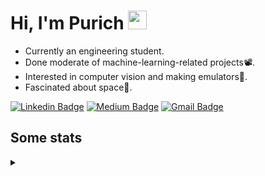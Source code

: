 <h1 align="left">Hi, I'm Purich
<img src="https://media.giphy.com/media/hvRJCLFzcasrR4ia7z/giphy.gif" width="30px"/></h1>

* Currently an engineering student.
* Done moderate of machine-learning-related projects:film_projector:.
* Interested in computer vision and making emulators:space_invader:.
* Fascinated about space:milky_way:.

[![Linkedin Badge](https://img.shields.io/badge/-Purich-blue?style=flat-square&logo=Linkedin&logoColor=white&link=https://www.linkedin.com/in/purich-siritip-16b3b3255/)](https://www.linkedin.com/in/purich-siritip-16b3b3255) [![Medium Badge](https://img.shields.io/badge/-@purich-gray?style=flat-square&labelColor=000000&logo=Medium&link=https://medium.com/@phuritsiritip)](https://medium.com/@phuritsiritip)
[![Gmail Badge](https://img.shields.io/badge/-mark.phurit@gmail.com-c14438?style=flat-square&logo=Gmail&logoColor=white&link=mailto:mark.phurit@gmail.com)](mailto:mark.phurit@gmail.com)

## Some stats

<details>
  <summary></summary>
  
  <!--START_SECTION:waka-->
**I'm a Night 🦉** 

```text
🌞 Morning    57 commits     █████░░░░░░░░░░░░░░░░░░░░   22.89% 
🌆 Daytime    65 commits     ██████░░░░░░░░░░░░░░░░░░░   26.1% 
🌃 Evening    103 commits    ██████████░░░░░░░░░░░░░░░   41.37% 
🌙 Night      24 commits     ██░░░░░░░░░░░░░░░░░░░░░░░   9.64%

```


📊 **This Week I Spent My Time On** 

```text
💬 Programming Languages: 
Python                   2 hrs 11 mins       ██████████████████░░░░░░░   73.04% 
C++                      38 mins             █████░░░░░░░░░░░░░░░░░░░░   21.16% 
Markdown                 7 mins              █░░░░░░░░░░░░░░░░░░░░░░░░   4.19% 
JSON                     1 min               ░░░░░░░░░░░░░░░░░░░░░░░░░   0.86% 
JavaScript               1 min               ░░░░░░░░░░░░░░░░░░░░░░░░░   0.57%

🐱‍💻 Projects: 
Computer Programming     2 hrs 7 mins        █████████████████░░░░░░░░   70.52% 
Lab_2_LED_and_M5Stack_But20 mins             ██░░░░░░░░░░░░░░░░░░░░░░░   11.29% 
HelloWorld               16 mins             ██░░░░░░░░░░░░░░░░░░░░░░░   8.99% 
JSChip8                  8 mins              █░░░░░░░░░░░░░░░░░░░░░░░░   4.86% 
socket_tutorial          4 mins              ░░░░░░░░░░░░░░░░░░░░░░░░░   2.59%

```


<!--END_SECTION:waka-->

  <!--START_SECTION:waka-simple-->

```text
From: 19 January 2023 - To: 28 January 2023

Total Time: 8 hrs 20 mins

Python       6 hrs 12 mins   ██████████████████▓░░░░░░   74.34 %
C++          53 mins         ██▓░░░░░░░░░░░░░░░░░░░░░░   10.64 %
YAML         47 mins         ██▒░░░░░░░░░░░░░░░░░░░░░░   09.53 %
Markdown     9 mins          ▒░░░░░░░░░░░░░░░░░░░░░░░░   01.98 %
Git Config   7 mins          ▒░░░░░░░░░░░░░░░░░░░░░░░░   01.45 %
XML          4 mins          ▒░░░░░░░░░░░░░░░░░░░░░░░░   00.97 %
```

<!--END_SECTION:waka-simple-->

  <!--![Anurag's GitHub stats](https://github-readme-stats.vercel.app/api?username=vikimark&show_icons=true&theme=gruvbox_light)-->
  
</details>

<!--
**vikimark/vikimark** is a ✨ _special_ ✨ repository because its `README.md` (this file) appears on your GitHub profile.

Here are some ideas to get you started:

- 🔭 I’m currently working on ...
- 🌱 I’m currently learning ...
- 👯 I’m looking to collaborate on ...
- 🤔 I’m looking for help with ...
- 💬 Ask me about ...
- 📫 How to reach me: ...
- 😄 Pronouns: ...
- ⚡ Fun fact: ...
-->
